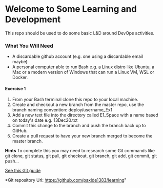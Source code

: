 # Welcome to Some Learning and Development

This repo should be used to do some basic L&D around DevOps activities.

### What You Will Need
* A discardable github account (e.g. one using a discardable email maybe)
* A personal computer able to run Bash e.g. a Linux distro like Ubuntu, a Mac or a modern version of Windows that can run a Linux VM, WSL or Docker.

#### Exercise 1
1. From your Bash terminal clone this repo to your local machine.
2. Create and checkout a new branch from the master repo, use the branch naming convention: deploy/username_Ex1
3. Add a new text file into the directory called E1_Space with a name based on today's date e.g. 13Dec20.txt
4. Commit this change to the branch and push the branch back up to GitHub.
5. Create a pull request to have your new branch merged to become the master branch.

**Hints**
To complete this you may need to research some Git commands like git clone, git status, git pull, git checkout, git branch, git add, git commit, git push...

[See this Git guide](https://www.freecodecamp.org/news/learn-the-basics-of-git-in-under-10-minutes-da548267cc91/)




*Git repository Url: https://github.com/paxide1383/learning"
